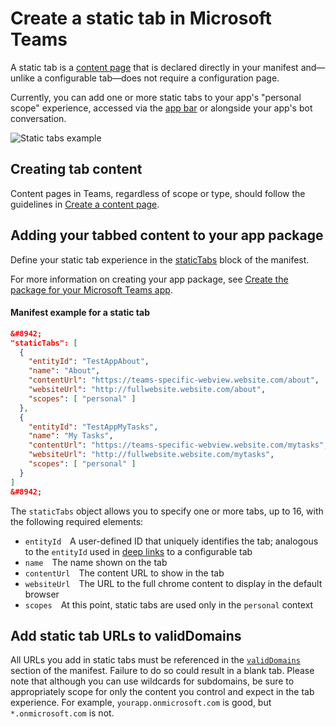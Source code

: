 # Create a static tab in Microsoft Teams

A static tab is a [content page](createcontentpage.md) that is declared directly in your manifest and&mdash;unlike a configurable tab&mdash;does not require a configuration page.

Currently, you can add one or more static tabs to your app's "personal scope" experience, accessed via the [app bar](teamsapps.md#app-bar-personal-scope) or alongside your app's bot conversation.

![Static tabs example](images/tabs_in_bot.PNG)

## Creating tab content

Content pages in Teams, regardless of scope or type, should follow the guidelines in [Create a content page](createcontentpage.md).

## Adding your tabbed content to your app package

Define your static tab experience in the [staticTabs](schema.md#statictabs) block of the manifest.  

For more information on creating your app package, see [Create the package for your Microsoft Teams app](createpackage.md).

#### Manifest example for a static tab

```json
&#8942;
"staticTabs": [
  {
    "entityId": "TestAppAbout",
    "name": "About",
    "contentUrl": "https://teams-specific-webview.website.com/about",
    "websiteUrl": "http://fullwebsite.website.com/about",
    "scopes": [ "personal" ]
  },
  {
    "entityId": "TestAppMyTasks",
    "name": "My Tasks",
    "contentUrl": "https://teams-specific-webview.website.com/mytasks",
    "websiteUrl": "http://fullwebsite.website.com/mytasks",
    "scopes": [ "personal" ]
  }
]
&#8942;
```

<!-- TODO get this from sample app -->

The `staticTabs` object allows you to specify one or more tabs, up to 16, with the following required elements:

* `entityId`&emsp;A user-defined ID that uniquely identifies the tab; analogous to the `entityId` used in [deep links](deeplinks.md) to a configurable tab
* `name`&emsp;The name shown on the tab
* `contentUrl`&emsp;The content URL to show in the tab
* `websiteUrl`&emsp;The URL to the full chrome content to display in the default browser
* `scopes`&emsp;At this point, static tabs are used only in the `personal` context

## Add static tab URLs to validDomains

All URLs you add in static tabs must be referenced in the [`validDomains`](schema.md#validdomains) section of the manifest. Failure to do so could result in a blank tab. Please note that although you can use wildcards for subdomains, be sure to appropriately scope for only the content you control and expect in the tab experience. For example, `yourapp.onmicrosoft.com` is good, but `*.onmicrosoft.com` is not.
